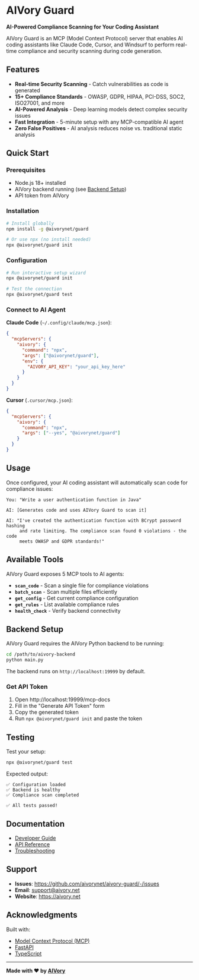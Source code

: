 # AIVory Guard

**AI-Powered Compliance Scanning for Your Coding Assistant**

AIVory Guard is an MCP (Model Context Protocol) server that enables AI coding assistants like Claude Code, Cursor, and Windsurf to perform real-time compliance and security scanning during code generation.

## Features

- **Real-time Security Scanning** - Catch vulnerabilities as code is generated
- **15+ Compliance Standards** - OWASP, GDPR, HIPAA, PCI-DSS, SOC2, ISO27001, and more
- **AI-Powered Analysis** - Deep learning models detect complex security issues
- **Fast Integration** - 5-minute setup with any MCP-compatible AI agent
- **Zero False Positives** - AI analysis reduces noise vs. traditional static analysis

## Quick Start

### Prerequisites

- Node.js 18+ installed
- AIVory backend running (see [Backend Setup](#backend-setup))
- API token from AIVory

### Installation

```bash
# Install globally
npm install -g @aivorynet/guard

# Or use npx (no install needed)
npx @aivorynet/guard init
```

### Configuration

```bash
# Run interactive setup wizard
npx @aivorynet/guard init

# Test the connection
npx @aivorynet/guard test
```

### Connect to AI Agent

**Claude Code** (`~/.config/claude/mcp.json`):
```json
{
  "mcpServers": {
    "aivory": {
      "command": "npx",
      "args": ["@aivorynet/guard"],
      "env": {
        "AIVORY_API_KEY": "your_api_key_here"
      }
    }
  }
}
```

**Cursor** (`.cursor/mcp.json`):
```json
{
  "mcpServers": {
    "aivory": {
      "command": "npx",
      "args": ["--yes", "@aivorynet/guard"]
    }
  }
}
```

## Usage

Once configured, your AI coding assistant will automatically scan code for compliance issues:

```
You: "Write a user authentication function in Java"

AI: [Generates code and uses AIVory Guard to scan it]

AI: "I've created the authentication function with BCrypt password hashing
     and rate limiting. The compliance scan found 0 violations - the code
     meets OWASP and GDPR standards!"
```

## Available Tools

AIVory Guard exposes 5 MCP tools to AI agents:

- **`scan_code`** - Scan a single file for compliance violations
- **`batch_scan`** - Scan multiple files efficiently
- **`get_config`** - Get current compliance configuration
- **`get_rules`** - List available compliance rules
- **`health_check`** - Verify backend connectivity

## Backend Setup

AIVory Guard requires the AIVory Python backend to be running:

```bash
cd /path/to/aivory-backend
python main.py
```

The backend runs on `http://localhost:19999` by default.

### Get API Token

1. Open http://localhost:19999/mcp-docs
2. Fill in the "Generate API Token" form
3. Copy the generated token
4. Run `npx @aivorynet/guard init` and paste the token

## Testing

Test your setup:

```bash
npx @aivorynet/guard test
```

Expected output:
```
✅ Configuration loaded
✅ Backend is healthy
✅ Compliance scan completed

✅ All tests passed!
```

## Documentation

- [Developer Guide](https://docs.aivory.net/guard/developer-guide)
- [API Reference](https://docs.aivory.net/guard/api-reference)
- [Troubleshooting](https://docs.aivory.net/guard/troubleshooting)

## Support

- **Issues**: https://github.com/aivorynet/aivory-guard/-/issues
- **Email**: support@aivory.net
- **Website**: https://aivory.net

## Acknowledgments

Built with:
- [Model Context Protocol (MCP)](https://modelcontextprotocol.io)
- [FastAPI](https://fastapi.tiangolo.com)
- [TypeScript](https://www.typescriptlang.org)

---

**Made with ❤️ by [AIVory](https://aivory.net)**
